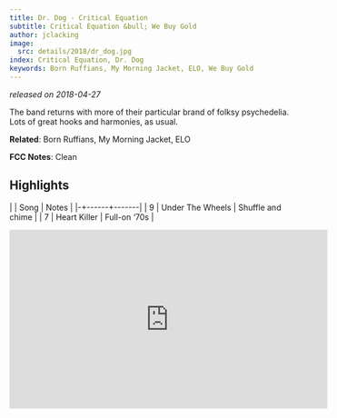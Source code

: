 ```yaml
---
title: Dr. Dog - Critical Equation
subtitle: Critical Equation &bull; We Buy Gold
author: jclacking
image:
  src: details/2018/dr_dog.jpg
index: Critical Equation, Dr. Dog
keywords: Born Ruffians, My Morning Jacket, ELO, We Buy Gold
---
```

_released on 2018-04-27_

The band returns with more of their particular brand of folksy psychedelia. Lots of great hooks and harmonies, as usual.

**Related**: Born Ruffians, My Morning Jacket, ELO

<!--more-->

**FCC Notes**: Clean

## Highlights

| | Song | Notes |
|-+------+-------|
| 9 | Under The Wheels | Shuffle and chime |
| 7 | Heart Killer | Full-on ‘70s |

<div class="tlo-detail-video"><iframe width="560" height="315" src="https://www.youtube.com/embed/3cmHsBA0WLA" frameborder="0" allow="autoplay; encrypted-media" allowfullscreen></iframe></div>


